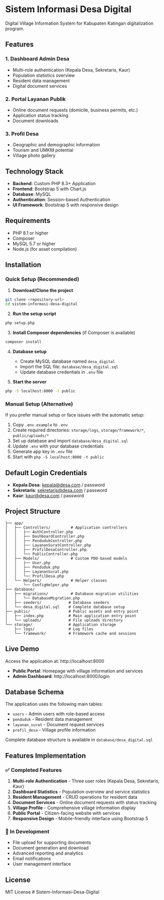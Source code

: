 # Sistem Informasi Desa Digital

Digital Village Information System for Kabupaten Katingan digitalization program.

## Features

### 1. Dashboard Admin Desa

- Multi-role authentication (Kepala Desa, Sekretaris, Kaur)
- Population statistics overview
- Resident data management
- Digital document services

### 2. Portal Layanan Publik

- Online document requests (domicile, business permits, etc.)
- Application status tracking
- Document downloads

### 3. Profil Desa

- Geographic and demographic information
- Tourism and UMKM potential
- Village photo gallery

## Technology Stack

- **Backend**: Custom PHP 8.3+ Application
- **Frontend**: Bootstrap 5 with Chart.js
- **Database**: MySQL
- **Authentication**: Session-based Authentication
- **UI Framework**: Bootstrap 5 with responsive design

## Requirements

- PHP 8.1 or higher
- Composer
- MySQL 5.7 or higher
- Node.js (for asset compilation)

## Installation

### Quick Setup (Recommended)

1. **Download/Clone the project**

```bash
git clone <repository-url>
cd sistem-informasi-desa-digital
```

2. **Run the setup script**

```bash
php setup.php
```

3. **Install Composer dependencies** (if Composer is available)

```bash
composer install
```

4. **Database setup**

   - Create MySQL database named `desa_digital`
   - Import the SQL file: `database/desa_digital.sql`
   - Update database credentials in `.env` file

5. **Start the server**

```bash
php -S localhost:8000 -t public
```

### Manual Setup (Alternative)

If you prefer manual setup or face issues with the automatic setup:

1. Copy `.env.example` to `.env`
2. Create required directories: `storage/logs`, `storage/framework/*`, `public/uploads/*`
3. Set up database and import `database/desa_digital.sql`
4. Update `.env` with your database credentials
5. Generate app key in `.env` file
6. Start with `php -S localhost:8000 -t public`

## Default Login Credentials

- **Kepala Desa**: kepala@desa.com / password
- **Sekretaris**: sekretaris@desa.com / password
- **Kaur**: kaur@desa.com / password

## Project Structure

```
├── app/
│   ├── Controllers/         # Application controllers
│   │   ├── AuthController.php
│   │   ├── DashboardController.php
│   │   ├── PendudukController.php
│   │   ├── LayananSuratController.php
│   │   ├── ProfilDesaController.php
│   │   └── PublicController.php
│   ├── Models/              # Custom PDO-based models
│   │   ├── User.php
│   │   ├── Penduduk.php
│   │   ├── LayananSurat.php
│   │   └── ProfilDesa.php
│   └── Helpers/             # Helper classes
│       └── ConfigHelper.php
├── database/
│   ├── migrations/          # Database migration utilities
│   │   └── DatabaseMigration.php
│   ├── seeders/            # Database seeders
│   └── desa_digital.sql    # Complete database setup
├── public/                 # Public assets and entry point
│   ├── index.php           # Main application entry point
│   └── uploads/            # File uploads directory
└── storage/                # Application storage
    ├── logs/               # Log files
    └── framework/          # Framework cache and sessions
```

## Live Demo

Access the application at: http://localhost:8000

- **Public Portal**: Homepage with village information and services
- **Admin Dashboard**: http://localhost:8000/login

## Database Schema

The application uses the following main tables:

- `users` - Admin users with role-based access
- `penduduk` - Resident data management
- `layanan_surat` - Document request services
- `profil_desa` - Village profile information

Complete database structure is available in `database/desa_digital.sql`

## Features Implementation

### ✅ Completed Features

1. **Multi-role Authentication** - Three user roles (Kepala Desa, Sekretaris, Kaur)
2. **Dashboard Statistics** - Population overview and service statistics
3. **Resident Management** - CRUD operations for resident data
4. **Document Services** - Online document requests with status tracking
5. **Village Profile** - Comprehensive village information display
6. **Public Portal** - Citizen-facing website with services
7. **Responsive Design** - Mobile-friendly interface using Bootstrap 5

### 🚧 In Development

- File upload for supporting documents
- Document generation and download
- Advanced reporting and analytics
- Email notifications
- User management interface

## License

MIT License
#   S i s t e m - I n f o r m a s i - D e s a - D i g i t a l  
 